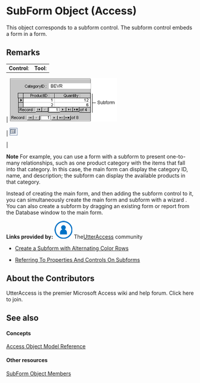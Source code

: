 
# SubForm Object (Access)

This object corresponds to a subform control. The subform control embeds a form in a form.


## Remarks


|||
|:-----|:-----|
|**Control**:|**Tool**:|
|
![](images/t-subfrm_ZA06054004.gif)

|
![](images/subfrmrp_ZA06044634.gif)

|

 **Note**   For example, you can use a form with a subform to present one-to-many relationships, such as one product category with the items that fall into that category. In this case, the main form can display the category ID, name, and description; the subform can display the available products in that category.

Instead of creating the main form, and then adding the subform control to it, you can simultaneously create the main form and subform with a wizard . You can also create a subform by dragging an existing form or report from the Database window to the main form.

 **Links provided by:**
![Community Member Icon](images/8b9774c4-6c97-470e-b3a2-56d8f786444c.png) The[UtterAccess](http://www.utteraccess.com) community


- [Create a Subform with Alternating Color Rows](http://www.utteraccess.com/wiki/index.php/Create_a_Subform_with_Alternating_Color_Rows)
    
- [Referring To Properties And Controls On Subforms](http://www.utteraccess.com/wiki/index.php/Referring_To_Properties_And_Controls_On_Subforms)
    

## About the Contributors
<a name="AboutContributors"> </a>

UtterAccess is the premier Microsoft Access wiki and help forum. Click here to join. 


## See also
<a name="AboutContributors"> </a>


#### Concepts


[Access Object Model Reference](2de134a4-6c5c-d2a3-8377-f4dd973ba650.md)
#### Other resources


[SubForm Object Members](328e74d8-0418-968f-faca-3e1b34139f48.md)
